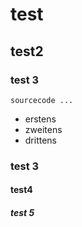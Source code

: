 # test

## test2

### test 3

```
sourcecode ...
```

- erstens
- zweitens
- drittens

### test 3

#### test4

##### test 5
